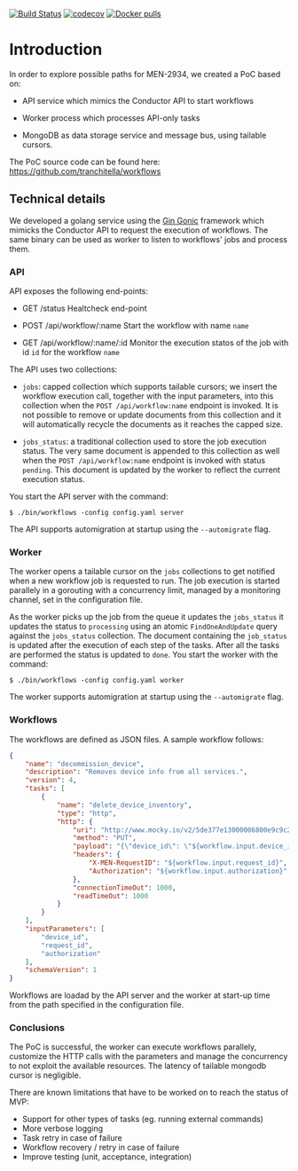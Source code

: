 [![Build Status](https://gitlab.com/Northern.tech/Mender/workflows/badges/master/pipeline.svg)](https://gitlab.com/Northern.tech/Mender/workflows/pipelines)
[![codecov](https://codecov.io/gh/mendersoftware/workflows/branch/master/graph/badge.svg)](https://codecov.io/gh/mendersoftware/workflows)
[![Docker pulls](https://img.shields.io/docker/pulls/mendersoftware/workflows.svg?maxAge=3600)](https://hub.docker.com/r/mendersoftware/workflows/)

# Introduction

In order to explore possible paths for MEN-2934, we created a PoC based on:

* API service which mimics the Conductor API to start workflows

* Worker process which processes API-only tasks

* MongoDB as data storage service and message bus, using tailable cursors.

The PoC source code can be found here:
https://github.com/tranchitella/workflows

## Technical details

We developed a golang service using the [Gin Gonic](https://github.com/gin-gonic/gin) framework which mimicks the Conductor API to request the execution of workflows. The same binary can be used as worker to listen to workflows' jobs and process them.

### API

API exposes the following end-points:

* GET /status
  Healtcheck end-point

* POST /api/workflow/:name
  Start the workflow with name `name`

* GET /api/workflow/:name/:id
  Monitor the execution statos of the job with id `id` for the workflow `name`

The API uses two collections:

* `jobs`: capped collection which supports tailable cursors; we insert the workflow execution call, together with the input parameters, into this collection when the `POST /api/workflow:name` endpoint is invoked. It is not possible to remove or update documents from this collection and it will automatically recycle the documents as it reaches the capped size.

* `jobs_status`: a traditional collection used to store the job execution status. The very same document is appended to this collection as well when the `POST /api/workflow:name` endpoint is invoked with status `pending`. This document is updated by the worker to reflect the current execution status.

You start the API server with the command:

```
$ ./bin/workflows -config config.yaml server
```

The API supports automigration at startup using the `--automigrate` flag.

### Worker

The worker opens a tailable cursor on the `jobs` collections to get notified when a new workflow job is requested to run.
The job execution is started parallely in a gorouting with a concurrency limit, managed by a monitoring channel, set in the configuration file.

As the worker picks up the job from the queue it updates the `jobs_status` it updates the status to `processing` using an atomic `FindOneAndUpdate` query against the `jobs_status` collection. The document containing the `job_status` is updated after the execution of each step of the tasks. After all the tasks are performed the status is updated to `done`.
You start the worker with the command:

```
$ ./bin/workflows -config config.yaml worker
```

The worker supports automigration at startup using the `--automigrate` flag.

### Workflows

The workflows are defined as JSON files. A sample workflow follows:

```json
{
    "name": "decommission_device",
    "description": "Removes device info from all services.",
    "version": 4,
    "tasks": [
        {
            "name": "delete_device_inventory",
            "type": "http",
            "http": {
                "uri": "http://www.mocky.io/v2/5de377e13000006800e9c9c2?mocky-delay=2000ms",
                "method": "PUT",
                "payload": "{\"device_id\": \"${workflow.input.device_id}\"}",
                "headers": {
                    "X-MEN-RequestID": "${workflow.input.request_id}",
                    "Authorization": "${workflow.input.authorization}"
                },
                "connectionTimeOut": 1000,
                "readTimeOut": 1000
            }
        }
    ],
    "inputParameters": [
        "device_id",
        "request_id",
        "authorization"
    ],
    "schemaVersion": 1
}
```

Workflows are loadad by the API server and the worker at start-up time from the path specified in the configuration file.

### Conclusions

The PoC is successful, the worker can execute workflows parallely, customize the HTTP calls with the parameters and manage the concurrency to not exploit the available resources.
The latency of tailable mongodb cursor is negligible.

There are known limitations that have to be worked on to reach the status of MVP:

* Support for other types of tasks (eg. running external commands)
* More verbose logging
* Task retry in case of failure
* Workflow recovery / retry in case of failure
* Improve testing (unit, acceptance, integration)

